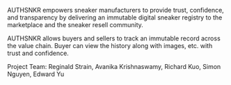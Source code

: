 AUTHSNKR empowers sneaker manufacturers to provide trust, confidence, and transparency by delivering an immutable digital sneaker registry to the marketplace and the sneaker resell community.

AUTHSNKR allows buyers and sellers to track an immutable record across the value chain.
Buyer can view the history along with images, etc. with trust and confidence. 

Project Team: Reginald Strain, Avanika Krishnaswamy, Richard Kuo, Simon Nguyen, Edward Yu
